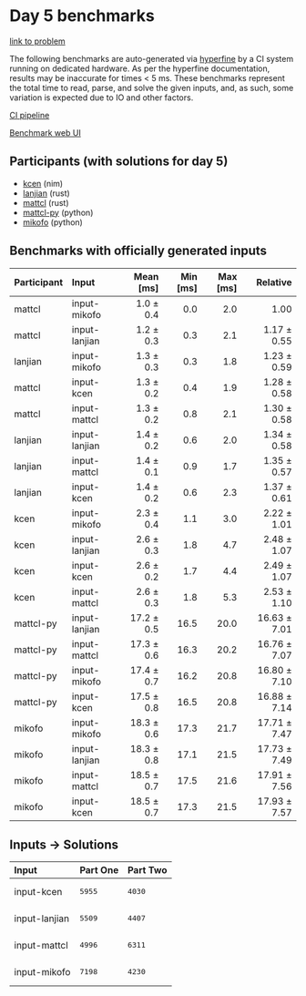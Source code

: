 # Day 5 benchmarks

[link to problem](https://adventofcode.com/2024/day/5)

The following benchmarks are auto-generated via
[hyperfine](https://github.com/sharkdp/hyperfine) by a CI system running on
dedicated hardware. As per the hyperfine documentation, results may be
inaccurate for times < 5 ms. These benchmarks represent the total time to read,
parse, and solve the given inputs, and, as such, some variation is expected due
to IO and other factors.

[CI pipeline](http://ci.papercode.net:8080/teams/main/pipelines/aoc2024)

[Benchmark web UI](https://aoc.ancalagon.black)


## Participants (with solutions for day 5)

- [kcen](https://github.com/kcen/aoc2024) (nim)
- [lanjian](https://github.com/lanjian/aoc-2024) (rust)
- [mattcl](https://github.com/mattcl/aoc2024) (rust)
- [mattcl-py](https://github.com/mattcl/aoc2024-py) (python)
- [mikofo](https://github.com/mikofo/aoc2024) (python)


## Benchmarks with officially generated inputs

| Participant | Input | Mean [ms] | Min [ms] | Max [ms] | Relative |
|:---|:---|---:|---:|---:|---:|
| mattcl | input-mikofo | 1.0 ± 0.4 | 0.0 | 2.0 | 1.00 |
| mattcl | input-lanjian | 1.2 ± 0.3 | 0.3 | 2.1 | 1.17 ± 0.55 |
| lanjian | input-mikofo | 1.3 ± 0.3 | 0.3 | 1.8 | 1.23 ± 0.59 |
| mattcl | input-kcen | 1.3 ± 0.2 | 0.4 | 1.9 | 1.28 ± 0.58 |
| mattcl | input-mattcl | 1.3 ± 0.2 | 0.8 | 2.1 | 1.30 ± 0.58 |
| lanjian | input-lanjian | 1.4 ± 0.2 | 0.6 | 2.0 | 1.34 ± 0.58 |
| lanjian | input-mattcl | 1.4 ± 0.1 | 0.9 | 1.7 | 1.35 ± 0.57 |
| lanjian | input-kcen | 1.4 ± 0.2 | 0.6 | 2.3 | 1.37 ± 0.61 |
| kcen | input-mikofo | 2.3 ± 0.4 | 1.1 | 3.0 | 2.22 ± 1.01 |
| kcen | input-lanjian | 2.6 ± 0.3 | 1.8 | 4.7 | 2.48 ± 1.07 |
| kcen | input-kcen | 2.6 ± 0.2 | 1.7 | 4.4 | 2.49 ± 1.07 |
| kcen | input-mattcl | 2.6 ± 0.3 | 1.8 | 5.3 | 2.53 ± 1.10 |
| mattcl-py | input-lanjian | 17.2 ± 0.5 | 16.5 | 20.0 | 16.63 ± 7.01 |
| mattcl-py | input-mattcl | 17.3 ± 0.6 | 16.3 | 20.2 | 16.76 ± 7.07 |
| mattcl-py | input-mikofo | 17.4 ± 0.7 | 16.2 | 20.8 | 16.80 ± 7.10 |
| mattcl-py | input-kcen | 17.5 ± 0.8 | 16.5 | 20.8 | 16.88 ± 7.14 |
| mikofo | input-mikofo | 18.3 ± 0.6 | 17.3 | 21.7 | 17.71 ± 7.47 |
| mikofo | input-lanjian | 18.3 ± 0.8 | 17.1 | 21.5 | 17.73 ± 7.49 |
| mikofo | input-mattcl | 18.5 ± 0.7 | 17.5 | 21.6 | 17.91 ± 7.56 |
| mikofo | input-kcen | 18.5 ± 0.7 | 17.3 | 21.5 | 17.93 ± 7.57 |


## Inputs -> Solutions

| Input | Part One | Part Two |
|:---|:---|:---|
|input-kcen|<pre>5955</pre>|<pre>4030</pre>|
|input-lanjian|<pre>5509</pre>|<pre>4407</pre>|
|input-mattcl|<pre>4996</pre>|<pre>6311</pre>|
|input-mikofo|<pre>7198</pre>|<pre>4230</pre>|
